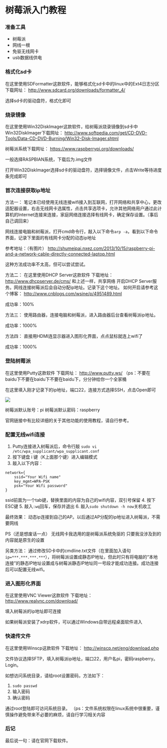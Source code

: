 # 树莓派入门教程

### 准备工具
- 树莓派
- 网线一根
- 免驱无线网卡
- usb数据线供电

### 格式化sd卡
在这里使用SDFormatter这款软件，能够格式化sd卡中的linux中的Ext4日志分区
下载网址：
http://www.sdcard.org/downloads/formatter_4/

选择sd卡的驱动盘符，格式化即可

### 烧录镜像
在这里使用Win32DiskImager这款软件，给树莓派烧录镜像到sd卡中
Win32DiskImager下载网址：
http://www.softpedia.com/get/CD-DVD-Tools/Data-CD-DVD-Burning/Win32-Disk-Imager.shtml

树莓派系统下载网址：
https://www.raspberrypi.org/downloads/

一般选择RASPBIAN系统，下载后为.img文件

打开Win32DiskImager选择sd卡的驱动盘符，选择镜像文件，点击Write等待进度条完成即可

### 首次连接获取ip地址

方法一：
笔记本已经使用无线连接wifi接入到互联网，打开网络和共享中心，更改适配器设置，右击无线网卡选属性，点击共享选项卡，允许其他网络用户通过此计算机的Internet连接来连接，家庭网络连接选择有线网卡，确定保存设置。（事后自己调回来）

网线连接电脑和树莓派，打开cmd命令行，敲入以下命令`arp -a`，看到以下命令界面，记录下里面的有线网卡分配的动态ip地址

参考地址：（有图片）
http://shumeipai.nxez.com/2013/10/15/raspberry-pi-and-a-network-cable-directly-connected-laptop.html

这种方法成功率不太高，但可以尝试尝试。

方法二：
在这里使用DHCP Server这款软件
下载地址：
http://www.dhcpserver.de/cms/
和上述一样，共享网络
开启DHCP Server服务。网线连接树莓派后会自动分配ip地址。记录下这个地址。
如何开启请参考这个博客：
http://www.cnblogs.com/wsine/p/4951489.html

成功率：100%

方法三：
使用路由器，连接电脑和树莓派，进入路由器后台查看树莓派ip地址。

成功率：1000%

方法四：
直接用HDMI连显示器进入图形化界面，点点鼠标就连上wifi了

成功率：1000%


### 登陆树莓派

在这里使用Putty这款软件
下载网址：
http://www.putty.ws/
（ps：不要在baidu下不要在baidu下不要在baidu下，分分钟给你一个全家桶

在这里填入刚才记录下的ip地址，端口22，连接方式选择SSH，点击Open即可

![](https://wsine.cn-gd.ufileos.com/image/wsine-blog-image447.jpg)

树莓派默认账号：pi
树莓派默认密码：raspberry

官网链接中有比较详细的关于其他功能的使用教程，请自行参考。

### 配置无线wifi连接

1. Putty连接进入树莓派后，命令行敲
`sudo vi /etc/wpa_supplicant/wpa_supplicant.conf`
2. 按下键盘 i 键（K上面那个键）进入编辑模式
3. 敲入以下内容：
```
network={
    ssid="Your Wifi name"
    key_mgmt=WPA-PSK
    psk="Your Wifi password"
}
```
ssid前面为一个tab键，替换里面的内容为自己的wifi内容，双引号保留
4. 按下ESC键
5. 敲入`:wq`回车，保存并退出
6. 敲入`sudo shutdown -h now`关机收工

最终效果：
动态ip连接到自己的AP。以后通过AP分配的ip地址进入树莓派，不需要网线

PS（还是想废话一点）
无线网卡我选用的是树莓派系统免驱的
只要我没涉及到的内容就是原生的设置

另类方法：
通过修改SD卡中的cmdline.txt文件（在里面加入语句`ip=***.***.***.***`），将树莓派设置成静态IP地址，但此时只有将电脑的“本地连接”的静态IP地址设置成与树莓派静态IP地址同一号段才能成功连接。成功连接后可以配置无线wifi。

### 进入图形化界面
在这里使用VNC Viewer这款软件
下载地址：
http://www.realvnc.com/download/

填入树莓派的ip地址即可连接

如果树莓派安装了xdrp软件，可以通过Windows自带远程桌面软件进入

### 快速传文件
在这里使用Winscp这款软件
下载地址：
http://winscp.net/eng/download.php

文件协议选择SFTP，填入树莓派ip地址，端口22，用户名pi，密码raspberry。Login。

如想访问系统目录，请给root设置密码，方法如下：
1. `sudo passwd`
2. 输入密码
3. 确认密码

通过root登陆即可访问系统目录。
（ps：文件系统权限在linux系统中很重要，谨慎操作避免带来不必要的麻烦，请自行学习相关内容

### 后记

最后说一句：请在官网下载软件。